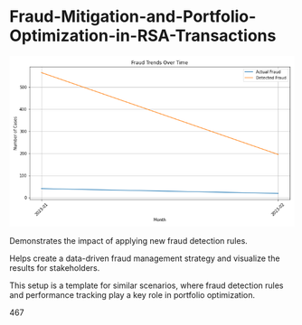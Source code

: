# Fraud-Mitigation-and-Portfolio-Optimization-in-RSA-Transactions

![alt text](https://github.com/gaptab/Fraud-Mitigation-and-Portfolio-Optimization-in-RSA-Transactions/blob/main/Fraud_Trends.png)

Demonstrates the impact of applying new fraud detection rules.

Helps create a data-driven fraud management strategy and visualize the results for stakeholders.

This setup is a template for similar scenarios, where fraud detection rules and performance tracking play a key role in portfolio optimization.

467
